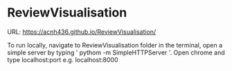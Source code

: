 # ReviewVisualisation

URL: https://acnh436.github.io/ReviewVisualisation/

To run locally, navigate to ReviewVisualisation folder in the terminal, open a simple server by typing ' pythom -m SimpleHTTPServer '.
Open chrome and type localhost:port e.g. localhost:8000
